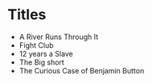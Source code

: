 # Titles
- A River Runs Through It
- Fight Club
- 12 years a Slave
- The Big short
- The Curious Case of Benjamin Button
